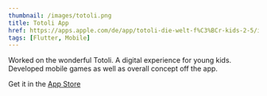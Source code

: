 ```yaml
---
thumbnail: /images/totoli.png
title: Totoli App
href: https://apps.apple.com/de/app/totoli-die-welt-f%C3%BCr-kids-2-5/id6444162705
tags: [Flutter, Mobile]
---
```


Worked on the wonderful Totoli. A digital experience for young kids. Developed mobile games as well as overall concept off the app.

Get it in the [App Store](https://apps.apple.com/de/app/totoli-die-welt-f%C3%BCr-kids-2-5/id6444162705)